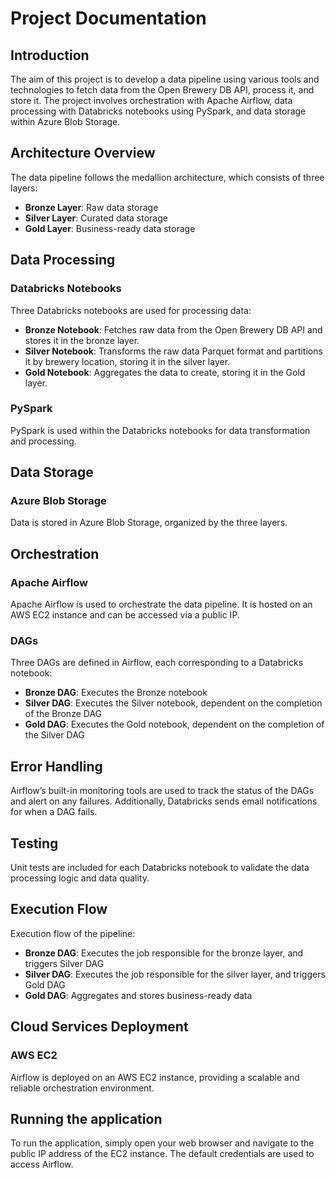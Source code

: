 # Project Documentation

## Introduction
The aim of this project is to develop a data pipeline using various tools and technologies to fetch data from the Open Brewery DB API, process it, and store it. The project involves orchestration with Apache Airflow, data processing with Databricks notebooks using PySpark, and data storage within Azure Blob Storage.

## Architecture Overview
The data pipeline follows the medallion architecture, which consists of three layers:
- **Bronze Layer**: Raw data storage
- **Silver Layer**: Curated data storage
- **Gold Layer**: Business-ready data storage

## Data Processing
### Databricks Notebooks
Three Databricks notebooks are used for processing data:
- **Bronze Notebook**: Fetches raw data from the Open Brewery DB API and stores it in the bronze layer.
- **Silver Notebook**: Transforms the raw data Parquet format and partitions it by brewery location, storing it in the silver layer.
- **Gold Notebook**: Aggregates the data to create, storing it in the Gold layer.

### PySpark
PySpark is used within the Databricks notebooks for data transformation and processing.

## Data Storage
### Azure Blob Storage
Data is stored in Azure Blob Storage, organized by the three layers.

## Orchestration
### Apache Airflow
Apache Airflow is used to orchestrate the data pipeline. It is hosted on an AWS EC2 instance and can be accessed via a public IP.

### DAGs
Three DAGs are defined in Airflow, each corresponding to a Databricks notebook:
- **Bronze DAG**: Executes the Bronze notebook
- **Silver DAG**: Executes the Silver notebook, dependent on the completion of the Bronze DAG
- **Gold DAG**: Executes the Gold notebook, dependent on the completion of the Silver DAG

## Error Handling
Airflow’s built-in monitoring tools are used to track the status of the DAGs and alert on any failures. Additionally, Databricks sends email notifications for when a DAG fails.

## Testing
Unit tests are included for each Databricks notebook to validate the data processing logic and data quality.

## Execution Flow
Execution flow of the pipeline:
- **Bronze DAG**: Executes the job responsible for the bronze layer, and triggers Silver DAG
- **Silver DAG**: Executes the job responsible for the silver layer, and triggers Gold DAG
- **Gold DAG**: Aggregates and stores business-ready data

## Cloud Services Deployment
### AWS EC2
Airflow is deployed on an AWS EC2 instance, providing a scalable and reliable orchestration environment.

## Running the application
To run the application, simply open your web browser and navigate to the public IP address of the EC2 instance.
The default credentials are used to access Airflow.


